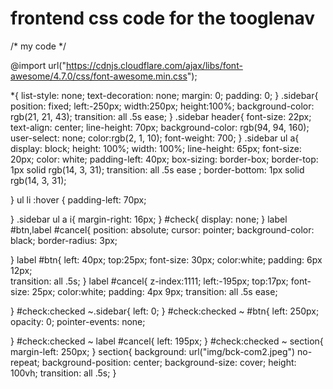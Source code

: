 # frontend css code for the tooglenav 

/* my code */

@import url("https://cdnjs.cloudflare.com/ajax/libs/font-awesome/4.7.0/css/font-awesome.min.css");

*{
    list-style: none;
    text-decoration: none;
    margin: 0;
    padding: 0;
}
.sidebar{
    position: fixed;
    left:-250px;
    width:250px;
    height:100%;
    background-color: rgb(21, 21, 43);
    transition: all .5s ease;
}
.sidebar header{
    font-size: 22px;
    text-align: center;
    line-height: 70px;
    background-color: rgb(94, 94, 160);
    user-select: none;
    color:rgb(2, 1, 10);
    font-weight: 700;
}
.sidebar ul a{
    display: block;
    height: 100%;
    width: 100%;
    line-height: 65px;
    font-size: 20px;
    color: white;
    padding-left: 40px;
    box-sizing: border-box;
    border-top: 1px solid rgb(14, 3, 31);
    transition: all .5s ease  ;
    border-bottom: 1px solid rgb(14, 3, 31);

}
ul li :hover  {
    padding-left: 70px;

}
.sidebar ul a i{
    margin-right: 16px;
}
#check{
    display: none;
}
label #btn,label #cancel{
    position: absolute;
    cursor: pointer;
    background-color: black;
    border-radius: 3px;
   

}
label #btn{
    left: 40px;
    top:25px;
    font-size: 30px;
    color:white;
    padding: 6px 12px;   
    transition: all .5s;
}
label #cancel{
    z-index:1111; 
    left:-195px;
    top:17px;
    font-size: 25px;
    color:white;
    padding: 4px 9px;
    transition: all .5s ease;
    
}
#check:checked ~.sidebar{
    left: 0;
}
#check:checked ~ #btn{
    left: 250px;
    opacity: 0;
    pointer-events: none;

}
#check:checked ~ label #cancel{
    left: 195px;
}
#check:checked ~ section{
    margin-left: 250px;
}
section{
    background: url("img/bck-com2.jpeg") no-repeat;
    background-position: center;
    background-size: cover;
    height: 100vh;
    transition: all .5s;
}
